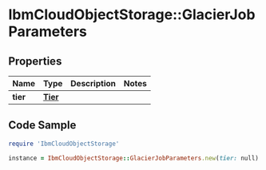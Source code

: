 # IbmCloudObjectStorage::GlacierJobParameters

## Properties

Name | Type | Description | Notes
------------ | ------------- | ------------- | -------------
**tier** | [**Tier**](Tier.md) |  | 

## Code Sample

```ruby
require 'IbmCloudObjectStorage'

instance = IbmCloudObjectStorage::GlacierJobParameters.new(tier: null)
```


